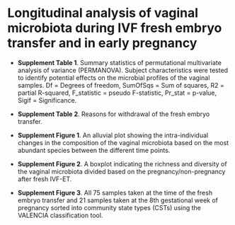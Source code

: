 # Longitudinal analysis of vaginal microbiota during IVF fresh embryo transfer and in early pregnancy  
- **Supplement Table 1**. Summary statistics of permutational multivariate analysis of variance (PERMANOVA). Subject characteristics were tested to identify potential effects on the microbial profiles of the vaginal samples. Df = Degrees of freedom, SumOfSqs = Sum of squares, R2 = partial R-squared, F_statistic = pseudo F-statistic, Pr_stat = p-value, Sigif = Significance. 

- **Supplement Table 2**. Reasons for withdrawal of the fresh embryo transfer. 

- **Supplement Figure 1**. An alluvial plot showing the intra-individual changes in the composition of the vaginal microbiota based on the most abundant species between the different time points. 

- **Supplement Figure 2**. A boxplot indicating the richness and diversity of the vaginal microbiota divided based on the pregnancy/non-pregnancy after fresh IVF-ET. 

- **Supplement Figure 3**. All 75 samples taken at the time of the fresh embryo transfer and 21 samples taken at the 8th gestational week of pregnancy sorted into community state types (CSTs) using the VALENCIA classification tool. 
